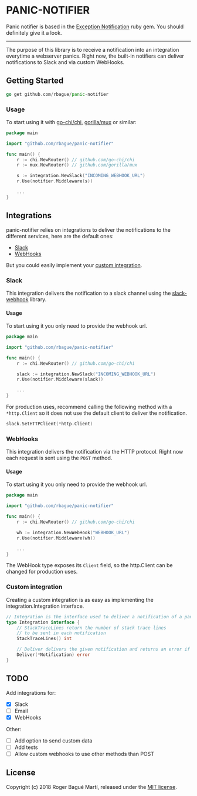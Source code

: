 # PANIC-NOTIFIER
Panic notifier is based in the [Exception Notification](https://github.com/smartinez87/exception_notification/) ruby gem. You should definitely give it a look.

---
The purpose of this library is to receive a notification into an integration everytime a webserver panics.
Right now, the built-in notifiers can deliver notifications to Slack and via custom WebHooks.

## Getting Started
```go
go get github.com/rbague/panic-notifier
```

### Usage
To start using it with [go-chi/chi](https://github.com/go-chi/chi), [gorilla/mux](https://github.com/gorilla/mux) or similar:
```go
package main

import "github.com/rbague/panic-notifier"

func main() {
    r := chi.NewRouter() // github.com/go-chi/chi
    r := mux.NewRouter() // github.com/gorilla/mux

    s := integration.NewSlack("INCOMING_WEBHOOK_URL")
    r.Use(notifier.Middleware(s))

    ...
}
```

## Integrations
panic-notifier relies on integrations to deliver the notifications to the different services, here are the default ones:
* [Slack](#slack)
* [WebHooks](#webhooks)

But you could easily implement your [custom integration](#custom-integration).

### Slack
This integration delivers the notification to a slack channel using the [slack-webhook](https://github.com/rbague/slack-webhook) library.

#### Usage
To start using it you only need to provide the webhook url.
```go
package main

import "github.com/rbague/panic-notifier"

func main() {
    r := chi.NewRouter() // github.com/go-chi/chi

    slack := integration.NewSlack("INCOMING_WEBHOOK_URL")
    r.Use(notifier.Middleware(slack))

    ...
}
```

For production uses, recommend calling the following method with a `*http.Client` so it does not use the default client to deliver the notification.
```go
slack.SetHTTPClient(*http.Client)
```

### WebHooks
This integration delivers the notification via the HTTP protocol.
Right now each request is sent using the `POST` method.

#### Usage
To start using it you only need to provide the webhook url.
```go
package main

import "github.com/rbague/panic-notifier"

func main() {
    r := chi.NewRouter() // github.com/go-chi/chi

    wh := integration.NewWebHook("WEBHOOK_URL")
    r.Use(notifier.Middleware(wh))

    ...
}
```

The WebHook type exposes its `Client` field, so the http.Client can be changed for production uses.

### Custom integration
Creating a custom integration is as easy as implementing the integration.Integration interface.
```go
// Integration is the interface used to deliver a notification of a panic
type Integration interface {
	// StackTraceLines return the number of stack trace lines
	// to be sent in each notification
	StackTraceLines() int

	// Deliver delivers the given notification and returns an error if any.
	Deliver(*Notification) error
}
```

## TODO
Add integrations for:
- [x] Slack
- [ ] Email
- [x] WebHooks

Other:
- [ ] Add option to send custom data
- [ ] Add tests
- [ ] Allow custom webhooks to use other methods than POST

## License
Copyright (c) 2018 Roger Bagué Martí, released under the [MIT license](http://www.opensource.org/licenses/MIT).